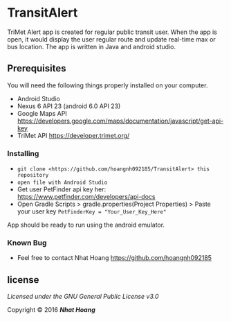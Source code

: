 # TransitAlert

 TriMet Alert app is created for regular public transit user. When the app is open, it would display the user regular route and update real-time max or bus location. The app is written in Java and android studio.
## Prerequisites

You will need the following things properly installed on your computer.

* Android Studio
* Nexus 6 API 23 (android 6.0 API 23)
* Google Maps API <https://developers.google.com/maps/documentation/javascript/get-api-key>
* TriMet API <https://developer.trimet.org/>

### Installing

* `git clone <https://github.com/hoangnh092185/TransitAlert> this repository`
* `open file with Android Studio`
* Get user PetFinder api key her: <https://www.petfinder.com/developers/api-docs>
* Open Gradle Scripts > gradle.properties(Project Properties) > Paste your user key `PetFinderKey = "Your_User_Key_Here"`

App should be ready to run using the android emulator.

### Known Bug

* Feel free to contact Nhat Hoang <https://github.com/hoangnh092185>

## license ##
*Licensed under the GNU General Public License v3.0*

Copyright &copy; 2016 **_Nhat Hoang_**
